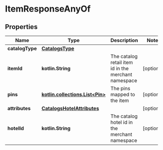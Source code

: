 
# ItemResponseAnyOf

## Properties
Name | Type | Description | Notes
------------ | ------------- | ------------- | -------------
**catalogType** | [**CatalogsType**](CatalogsType.md) |  | 
**itemId** | **kotlin.String** | The catalog retail item id in the merchant namespace |  [optional]
**pins** | [**kotlin.collections.List&lt;Pin&gt;**](Pin.md) | The pins mapped to the item |  [optional]
**attributes** | [**CatalogsHotelAttributes**](CatalogsHotelAttributes.md) |  |  [optional]
**hotelId** | **kotlin.String** | The catalog hotel id in the merchant namespace |  [optional]



